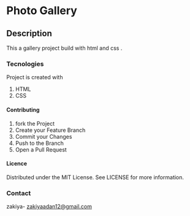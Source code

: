# Photo Gallery
## Description
This a gallery project build with html and css .
### Tecnologies
Project is created with 
1. HTML
2. CSS
#### Contributing
1. fork the Project
2. Create your Feature Branch
3. Commit your Changes
4. Push to the Branch
5. Open a Pull Request
#### Licence
Distributed under the MIT License. See LICENSE for more information. 
### Contact 
zakiya- zakiyaadan12@gmail.com